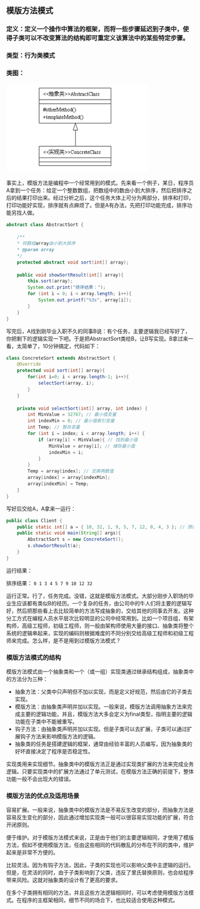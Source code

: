 ## 模版方法模式
### 定义：定义一个操作中算法的框架，而将一些步骤延迟到子类中，使得子类可以不改变算法的结构即可重定义该算法中的某些特定步骤。

### 类型：行为类模式

### 类图：

![模版方法模式类图](images/template-method-pattern-1.jpg "模版方法模式")

事实上，模版方法是编程中一个经常用到的模式。先来看一个例子，某日，程序员A拿到一个任务：给定一个整数数组，把数组中的数由小到大排序，然后把排序之后的结果打印出来。经过分析之后，这个任务大体上可分为两部分，排序和打印，打印功能好实现，排序就有点麻烦了。但是A有办法，先把打印功能完成，排序功能另找人做。
```java
abstract class AbstractSort {

    /**
    * 将数组array由小到大排序
    * @param array
    */
    protected abstract void sort(int[] array);

    public void showSortResult(int[] array){
        this.sort(array);
        System.out.print("排序结果：");
        for (int i = 0; i < array.length; i++){
            System.out.printf("%3s", array[i]);
        }
    }
}
```
写完后，A找到刚毕业入职不久的同事B说：有个任务，主要逻辑我已经写好了，你把剩下的逻辑实现一下吧。于是把AbstractSort类给B，让B写实现。B拿过来一看，太简单了，10分钟搞定，代码如下：
```java
class ConcreteSort extends AbstractSort {
    @Override
    protected void sort(int[] array){
        for(int i=0; i < array.length-1; i++){
            selectSort(array, i);
        }
    }
 
    private void selectSort(int[] array, int index) {
        int MinValue = 32767; // 最小值变量
        int indexMin = 0; // 最小值索引变量
        int Temp; // 暂存变量
        for (int i = index; i < array.length; i++) {
            if (array[i] < MinValue){ // 找到最小值
                MinValue = array[i]; // 储存最小值
                indexMin = i; 
            }
        }
        Temp = array[index]; // 交换两数值
        array[index] = array[indexMin];
        array[indexMin] = Temp;
    }
}
```
写好后交给A，A拿来一运行：
```java
public class Client {
    public static int[] a = { 10, 32, 1, 9, 5, 7, 12, 0, 4, 3 }; // 预设数据数组
    public static void main(String[] args){
        AbstractSort s = new ConcreteSort();
        s.showSortResult(a);
    }
}
```
运行结果：

排序结果： `0 1 3 4 5 7 9 10 12 32`

运行正常。行了，任务完成。没错，这就是模版方法模式。大部分刚步入职场的毕业生应该都有类似B的经历。一个复杂的任务，由公司中的牛人们将主要的逻辑写好，然后把那些看上去比较简单的方法写成抽象的，交给其他的同事去开发。这种分工方式在编程人员水平层次比较明显的公司中经常用到。比如一个项目组，有架构师，高级工程师，初级工程师，则一般由架构师使用大量的接口、抽象类将整个系统的逻辑串起来，实现的编码则根据难度的不同分别交给高级工程师和初级工程师来完成。怎么样，是不是用到过模版方法模式？

### 模版方法模式的结构

模版方法模式由一个抽象类和一个（或一组）实现类通过继承结构组成，抽象类中的方法分为三种：

* 抽象方法：父类中只声明但不加以实现，而是定义好规范，然后由它的子类去实现。
* 模版方法：由抽象类声明并加以实现。一般来说，模版方法调用抽象方法来完成主要的逻辑功能，并且，模版方法大多会定义为final类型，指明主要的逻辑功能在子类中不能被重写。
* 钩子方法：由抽象类声明并加以实现。但是子类可以去扩展，子类可以通过扩展钩子方法来影响模版方法的逻辑。
* 抽象类的任务是搭建逻辑的框架，通常由经验丰富的人员编写，因为抽象类的好坏直接决定了程序是否稳定性。

实现类用来实现细节。抽象类中的模版方法正是通过实现类扩展的方法来完成业务逻辑。只要实现类中的扩展方法通过了单元测试，在模版方法正确的前提下，整体功能一般不会出现大的错误。

### 模版方法的优点及适用场景

容易扩展。一般来说，抽象类中的模版方法是不易反生改变的部分，而抽象方法是容易反生变化的部分，因此通过增加实现类一般可以很容易实现功能的扩展，符合开闭原则。

便于维护。对于模版方法模式来说，正是由于他们的主要逻辑相同，才使用了模版方法，假如不使用模版方法，任由这些相同的代码散乱的分布在不同的类中，维护起来是非常不方便的。

比较灵活。因为有钩子方法，因此，子类的实现也可以影响父类中主逻辑的运行。但是，在灵活的同时，由于子类影响到了父类，违反了里氏替换原则，也会给程序带来风险。这就对抽象类的设计有了更高的要求。

在多个子类拥有相同的方法，并且这些方法逻辑相同时，可以考虑使用模版方法模式。在程序的主框架相同，细节不同的场合下，也比较适合使用这种模式。
